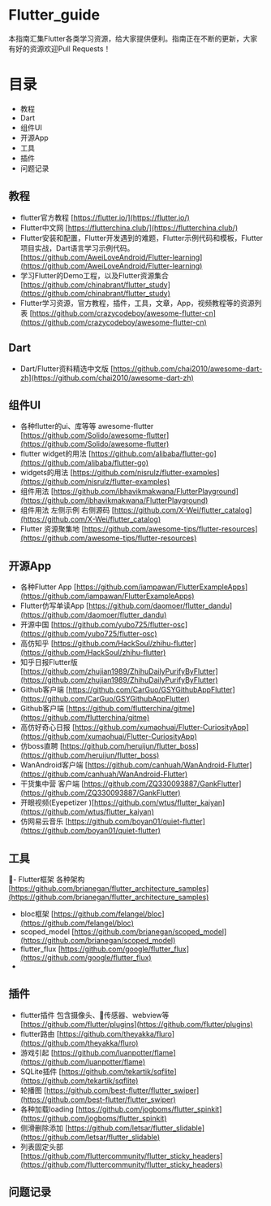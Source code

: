 # Flutter_guide

本指南汇集Flutter各类学习资源，给大家提供便利。指南正在不断的更新，大家有好的资源欢迎Pull Requests！



# 目录

- 教程
- Dart
- 组件UI
- 开源App
- 工具
- 插件
- 问题记录

## 教程

- flutter官方教程 [https://flutter.io/](https://flutter.io/)
- Flutter中文网 [https://flutterchina.club/](https://flutterchina.club/)
- Flutter安装和配置，Flutter开发遇到的难题，Flutter示例代码和模板，Flutter项目实战，Dart语言学习示例代码。[https://github.com/AweiLoveAndroid/Flutter-learning](https://github.com/AweiLoveAndroid/Flutter-learning)
- 学习Flutter的Demo工程，以及Flutter资源集合 [https://github.com/chinabrant/flutter_study](https://github.com/chinabrant/flutter_study)
- Flutter学习资源，官方教程，插件，工具，文章，App，视频教程等的资源列表 [https://github.com/crazycodeboy/awesome-flutter-cn](https://github.com/crazycodeboy/awesome-flutter-cn)

## Dart
- Dart/Flutter资料精选中文版 [https://github.com/chai2010/awesome-dart-zh](https://github.com/chai2010/awesome-dart-zh)


## 组件UI
- 各种flutter的ui、库等等 awesome-flutter [https://github.com/Solido/awesome-flutter](https://github.com/Solido/awesome-flutter)
- flutter widget的用法 [https://github.com/alibaba/flutter-go](https://github.com/alibaba/flutter-go)
- widgets的用法 [https://github.com/nisrulz/flutter-examples](https://github.com/nisrulz/flutter-examples)
- 组件用法 [https://github.com/ibhavikmakwana/FlutterPlayground](https://github.com/ibhavikmakwana/FlutterPlayground)
- 组件用法 左侧示例 右侧源码 [https://github.com/X-Wei/flutter_catalog](https://github.com/X-Wei/flutter_catalog)
- Flutter 资源聚集地 [https://github.com/awesome-tips/flutter-resources](https://github.com/awesome-tips/flutter-resources)

## 开源App
- 各种Flutter App [https://github.com/iampawan/FlutterExampleApps](https://github.com/iampawan/FlutterExampleApps)
- Flutter仿写单读App [https://github.com/daomoer/flutter_dandu](https://github.com/daomoer/flutter_dandu)
- 开源中国 [https://github.com/yubo725/flutter-osc](https://github.com/yubo725/flutter-osc)
- 高仿知乎 [https://github.com/HackSoul/zhihu-flutter](https://github.com/HackSoul/zhihu-flutter)
- 知乎日报Flutter版 [https://github.com/zhujian1989/ZhihuDailyPurifyByFlutter](https://github.com/zhujian1989/ZhihuDailyPurifyByFlutter)
- Github客户端 [https://github.com/CarGuo/GSYGithubAppFlutter](https://github.com/CarGuo/GSYGithubAppFlutter)
- Github客户端 [https://github.com/flutterchina/gitme](https://github.com/flutterchina/gitme)
- 高仿好奇心日报 [https://github.com/xumaohuai/Flutter-CuriosityApp](https://github.com/xumaohuai/Flutter-CuriosityApp)
- 仿boss直聘 [https://github.com/heruijun/flutter_boss](https://github.com/heruijun/flutter_boss)
- WanAndroid客户端 [https://github.com/canhuah/WanAndroid-Flutter](https://github.com/canhuah/WanAndroid-Flutter)
- 干货集中营 客户端 [https://github.com/ZQ330093887/GankFlutter](https://github.com/ZQ330093887/GankFlutter)
- 开眼视频(Eyepetizer )[https://github.com/wtus/flutter_kaiyan](https://github.com/wtus/flutter_kaiyan)
- 仿网易云音乐 [https://github.com/boyan01/quiet-flutter](https://github.com/boyan01/quiet-flutter)


## 工具
- Flutter框架 各种架构 [https://github.com/brianegan/flutter_architecture_samples](https://github.com/brianegan/flutter_architecture_samples)
- bloc框架 [https://github.com/felangel/bloc](https://github.com/felangel/bloc)
- scoped_model [https://github.com/brianegan/scoped_model](https://github.com/brianegan/scoped_model)
- flutter_flux [https://github.com/google/flutter_flux](https://github.com/google/flutter_flux)
-


## 插件
- flutter插件 包含摄像头、传感器、webview等 [https://github.com/flutter/plugins](https://github.com/flutter/plugins)
- flutter路由 [https://github.com/theyakka/fluro](https://github.com/theyakka/fluro)
- 游戏引起 [https://github.com/luanpotter/flame](https://github.com/luanpotter/flame)
- SQLite插件 [https://github.com/tekartik/sqflite](https://github.com/tekartik/sqflite)
- 轮播图 [https://github.com/best-flutter/flutter_swiper](https://github.com/best-flutter/flutter_swiper)
- 各种加载loading [https://github.com/jogboms/flutter_spinkit](https://github.com/jogboms/flutter_spinkit)
- 侧滑删除添加 [https://github.com/letsar/flutter_slidable](https://github.com/letsar/flutter_slidable)
- 列表固定头部 [https://github.com/fluttercommunity/flutter_sticky_headers](https://github.com/fluttercommunity/flutter_sticky_headers)



## 问题记录